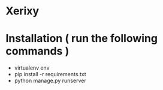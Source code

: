 # Xerixy

# Installation ( run the following commands )
- virtualenv env
- pip install -r requirements.txt
- python manage.py runserver
